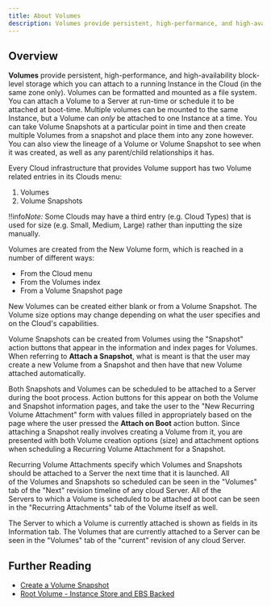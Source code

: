 ```yaml
---
title: About Volumes
description: Volumes provide persistent, high-performance, and high-availability block-level storage which you can attach to a running Instance in the cloud. 
---
```


## Overview

**Volumes** provide persistent, high-performance, and high-availability block-level storage which you can attach to a running Instance in the Cloud (in the same zone only). Volumes can be formatted and mounted as a file system. You can attach a Volume to a Server at run-time or schedule it to be attached at boot-time. Multiple volumes can be mounted to the same Instance, but a Volume can *only* be attached to one Instance at a time. You can take Volume Snapshots at a particular point in time and then create multiple Volumes from a snapshot and place them into any zone however. You can also view the lineage of a Volume or Volume Snapshot to see when it was created, as well as any parent/child relationships it has.

Every Cloud infrastructure that provides Volume support has two Volume related entries in its Clouds menu:

1. Volumes
2. Volume Snapshots

!!info*Note:* Some Clouds may have a third entry (e.g. Cloud Types) that is used for size (e.g. Small, Medium, Large) rather than inputting the size manually.

Volumes are created from the New Volume form, which is reached in a number of different ways:

* From the Cloud menu
* From the Volumes index
* From a Volume Snapshot page

New Volumes can be created either blank or from a Volume Snapshot. The Volume size options may change depending on what the user specifies and on the Cloud's capabilities.

Volume Snapshots can be created from Volumes using the "Snapshot" action buttons that appear in the information and index pages for Volumes. When referring to **Attach a Snapshot**, what is meant is that the user may create a new Volume from a Snapshot and then have that new Volume attached automatically.

Both Snapshots and Volumes can be scheduled to be attached to a Server during the boot process. Action buttons for this appear on both the Volume and Snapshot information pages, and take the user to the "New Recurring Volume Attachment" form with values filled in appropriately based on the page where the user pressed the **Attach on Boot** action button. Since attaching a Snapshot really involves creating a Volume from it, you are presented with both Volume creation options (size) and attachment options when scheduling a Recurring Volume Attachment for a Snapshot.

Recurring Volume Attachments specify which Volumes and Snapshots should be attached to a Server the next time that it is launched. All  
of the Volumes and Snapshots so scheduled can be seen in the "Volumes" tab of the "Next" revision timeline of any cloud Server. All of the  
Servers to which a Volume is scheduled to be attached at boot can be seen in the "Recurring Attachments" tab of the Volume itself as well.

The Server to which a Volume is currently attached is shown as fields in its Information tab. The Volumes that are currently attached to a Server can be seen in the "Volumes" tab of the "current" revision of any cloud Server.

## Further Reading
* [Create a Volume Snapshot](/cm/dashboard/clouds/generic/volume_snapshots_concepts.html#creating-a-new-volume-snapshot)
* [Root Volume - Instance Store and EBS Backed](/faq/Root_Volume_Instance_Store_and_EBS_Backed.html)
